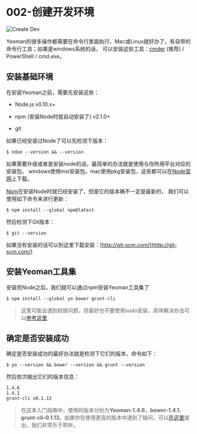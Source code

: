 # 002-创建开发环境

![Create Dev](http://yeoman.io/assets/img/yeoman-004.58b6.png)

Yeoman的很多操作都需要在命令行里面执行，Mac或Linux就好办了，有自带的命令行工具；如果是windows系统的话，
可以安装这些工具：[cmder](http://gooseberrycreative.com/cmder/) (推荐) / PowerShell / cmd.exe。

## 安装基础环境

在安装Yeoman之前，需要先安装这些：

+ Node.js v0.10.x+

+ npm (安装Node时就自动安装了) v2.1.0+

+ git

如果已经安装过Node了可以先检测下版本：

```
$ ndoe --version && --version

```

如果需要升级或者是安装node的话，最简单的办法就是使用与你所用平台对应的安装包，
windows使用msi安装包，mac使用pkg安装包，这些都可以在[Node官网](https://nodejs.org/download/)上下载。

[Npm](https://www.npmjs.com/)在安装Node时就已经安装了，但是它的版本确不一定是最新的，
我们可以使用如下命令来进行更新：

```
$ npm install --global npm@latest
```

然后检测下Git版本：

```
$ git --version
```

如果没有安装的话可以到这里下载安装：[http://git-scm.com/](http://git-scm.com/)


## 安装Yeoman工具集

安装完Node之后，我们就可以通过npm安装Yeoman工具集了

```
$ npm install --global yo bower grunt-cli
```

> 这里可能会遇到权限问题，但最好也不要使用sudo安装，具体解决办法可以[参考这里](https://github.com/sindresorhus/guides/blob/master/npm-global-without-sudo.md)

## 确定是否安装成功

确定是否安装成功的最好办法就是检测下它们的版本，命令如下：

```
$ yo --version && bower --version && grunt --version
```

然后依次输出它们的版本信息：

```
1.4.6
1.4.1
grunt-cli v0.1.13
```

>在这本入门指南中，使用的版本分别为**Yeoman-1.4.6**，**bower-1.4.1**，**grunt-cli-0.1.13**。如果你在使用更高的版本中遇到了疑问，可以[在这里](https://github.com/yeoman/yeoman.io/issues)提出，我们非常乐于聆听。